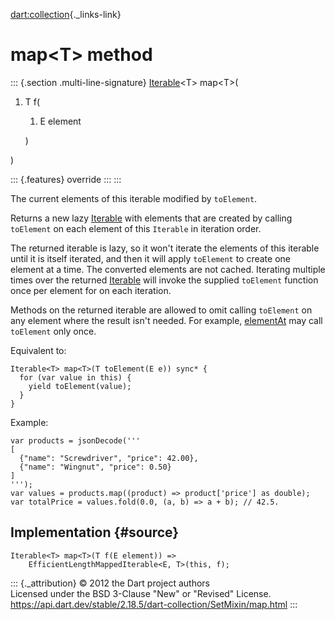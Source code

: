 [dart:collection](../../dart-collection/dart-collection-library){._links-link}

map\<T\> method
===============

::: {.section .multi-line-signature}
[Iterable](../../dart-core/iterable-class)\<T\> map\<T\>(

1.  T f(
    1.  E element

    )

)

::: {.features}
override
:::
:::

The current elements of this iterable modified by `toElement`.

Returns a new lazy [Iterable](../../dart-core/iterable-class) with
elements that are created by calling `toElement` on each element of this
`Iterable` in iteration order.

The returned iterable is lazy, so it won\'t iterate the elements of this
iterable until it is itself iterated, and then it will apply `toElement`
to create one element at a time. The converted elements are not cached.
Iterating multiple times over the returned
[Iterable](../../dart-core/iterable-class) will invoke the supplied
`toElement` function once per element for on each iteration.

Methods on the returned iterable are allowed to omit calling `toElement`
on any element where the result isn\'t needed. For example,
[elementAt](elementat) may call `toElement` only once.

Equivalent to:

``` {.language-dart data-language="dart"}
Iterable<T> map<T>(T toElement(E e)) sync* {
  for (var value in this) {
    yield toElement(value);
  }
}
```

Example:

``` {.language-dart data-language="dart"}
var products = jsonDecode('''
[
  {"name": "Screwdriver", "price": 42.00},
  {"name": "Wingnut", "price": 0.50}
]
''');
var values = products.map((product) => product['price'] as double);
var totalPrice = values.fold(0.0, (a, b) => a + b); // 42.5.
```

Implementation {#source}
--------------

``` {.language-dart data-language="dart"}
Iterable<T> map<T>(T f(E element)) =>
    EfficientLengthMappedIterable<E, T>(this, f);
```

::: {._attribution}
© 2012 the Dart project authors\
Licensed under the BSD 3-Clause \"New\" or \"Revised\" License.\
<https://api.dart.dev/stable/2.18.5/dart-collection/SetMixin/map.html>
:::
